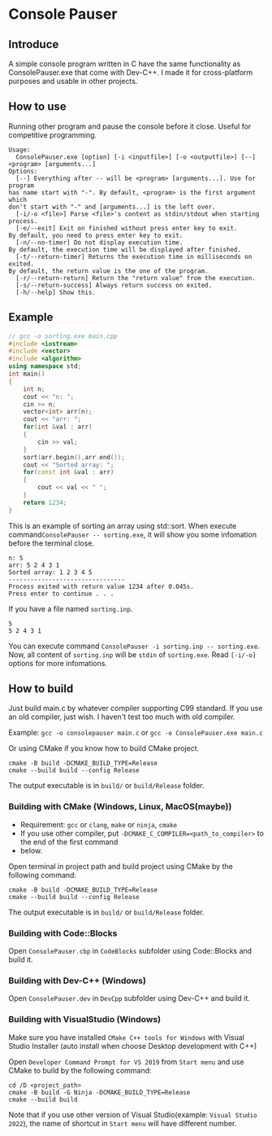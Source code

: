 # Console Pauser
## Introduce
A simple console program written in C have the same functionality as ConsolePauser.exe that come
with Dev-C++. I made it for cross-platform purposes and usable in other projects.
## How to use
Running other program and pause the console before it close. Useful for competitive programming.
```
Usage:
  ConsolePauser.exe [option] [-i <inputfile>] [-o <outputfile>] [--] <program> [arguments...]
Options:
  [--] Everything after -- will be <program> [arguments...]. Use for program
has name start with "-". By default, <program> is the first argument which
don't start with "-" and [arguments...] is the left over.
  [-i/-o <file>] Parse <file>'s content as stdin/stdout when starting process.
  [-e/--exit] Exit on finished without press enter key to exit.
By default, you need to press enter key to exit.
  [-n/--no-timer] Do not display execution time.
By default, the execution time will be displayed after finished.
  [-t/--return-timer] Returns the execution time in milliseconds on exited.
By default, the return value is the one of the program.
  [-r/--return-return] Return the "return value" from the execution.
  [-s/--return-success] Always return success on exited.
  [-h/--help] Show this.
```
## Example
```cpp
// gcc -o sorting.exe main.cpp
#include <iostream>
#include <vector>
#include <algorithm>
using namespace std;
int main()
{
	int n;
	cout << "n: ";
	cin >> n;
	vector<int> arr(n);
	cout << "arr: ";
	for(int &val : arr)
	{
		cin >> val;
	}
	sort(arr.begin(),arr.end());
	cout << "Sorted array: ";
	for(const int &val : arr)
	{
		cout << val << " ";
	}
	return 1234;
}

```
This is an example of sorting an array using std::sort. When execute command`ConsolePauser -- sorting.exe`,
it will show you some infomation before the terminal close.
```
n: 5
arr: 5 2 4 3 1
Sorted array: 1 2 3 4 5
--------------------------------
Process exited with return value 1234 after 0.045s.
Press enter to continue . . .
```
If you have a file named `sorting.inp`.
```
5
5 2 4 3 1
```
You can execute command `ConsolePauser -i sorting.inp -- sorting.exe`.
Now, all content of `sorting.inp` will be `stdin` of `sorting.exe`.
Read `[-i/-o]` options for more infomations.

## How to build
Just build main.c by whatever compiler supporting C99 standard.
If you use an old compiler, just wish. I haven't test too much with old compiler.

Example: `gcc -o consolepauser main.c` or `gcc -o ConsolePauser.exe main.c`

Or using CMake if you know how to build CMake project.
```
cmake -B build -DCMAKE_BUILD_TYPE=Release
cmake --build build --config Release
```
The output executable is in `build/` or `build/Release` folder.

### Building with CMake (Windows, Linux, MacOS(maybe))
- Requirement: `gcc` or `clang`, `make` or `ninja`, `cmake`
- If you use other compiler, put `-DCMAKE_C_COMPILER=<path_to_compiler>` to the end of the first command
- below.

Open terminal in project path and build project using CMake by the following command:
```
cmake -B build -DCMAKE_BUILD_TYPE=Release
cmake --build build --config Release
```
The output executable is in `build/` or `build/Release` folder.

### Building with Code::Blocks
Open `ConsolePauser.cbp` in `CodeBlocks` subfolder using Code::Blocks and build it.

### Building with Dev-C++ (Windows)
Open `ConsolePauser.dev` in `DevCpp` subfolder using Dev-C++ and build it.

### Building with VisualStudio (Windows)
Make sure you have installed `CMake C++ tools for Windows` with Visual Studio Installer
(auto install when choose Desktop development with C++)

Open `Developer Command Prompt for VS 2019` from `Start menu` and use CMake to build by the following command:
```batch
cd /D <project_path>
cmake -B build -G Ninja -DCMAKE_BUILD_TYPE=Release
cmake --build build
```

Note that if you use other version of Visual Studio(example: `Visual Studio 2022`), the name of shortcut
in `Start menu` will have different number.
